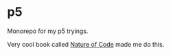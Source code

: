 # p5

Monorepo for my p5 tryings.

Very cool book called [Nature of Code](natureofcode.com) made me do this.